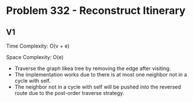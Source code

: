 # Problem 332 - Reconstruct Itinerary

## V1

Time Complexity: O(v + e)

Space Complexity: O(e)

- Traverse the graph likea tree by removing the edge after visiting.
- The implementation works due to there is at most one neighbor not in a cycle with self.
- The neighbor not in a cycle with self will be pushed into the reversed route due to the post-order traverse strategy.
